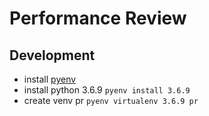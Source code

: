 # Performance Review

## Development

- install [pyenv](https://github.com/pyenv/pyenv)
- install python 3.6.9 `pyenv install 3.6.9`
- create venv pr `pyenv virtualenv 3.6.9 pr`
